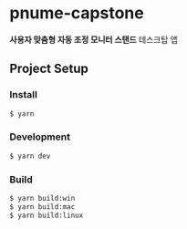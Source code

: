 # pnume-capstone

**사용자 맞춤형 자동 조정 모니터 스탠드** 데스크탑 앱

## Project Setup

### Install

```bash
$ yarn
```

### Development

```bash
$ yarn dev
```

### Build

```bash
$ yarn build:win
$ yarn build:mac
$ yarn build:linux
```
